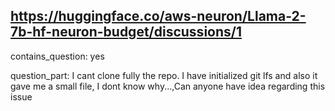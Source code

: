 ## https://huggingface.co/aws-neuron/Llama-2-7b-hf-neuron-budget/discussions/1

contains_question: yes

question_part: I cant clone fully the repo. I have initialized git lfs and also it gave me a small file, I dont know why...,Can anyone have idea regarding this issue
